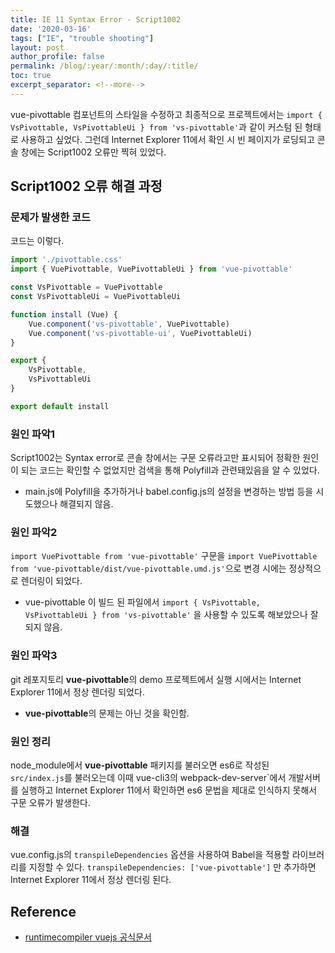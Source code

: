 ```yaml
---
title: IE 11 Syntax Error - Script1002
date: '2020-03-16'
tags: ["IE", "trouble shooting"]
layout: post
author_profile: false
permalink: /blog/:year/:month/:day/:title/
toc: true
excerpt_separator: <!--more-->
---
```


vue-pivottable 컴포넌트의 스타일을 수정하고 최종적으로 프로젝트에서는 `import { VsPivottable, VsPivottableUi } from 'vs-pivottable'`과 같이 커스텀 된 형태로 사용하고 싶었다. 그런데 Internet Explorer 11에서 확인 시 빈 페이지가 로딩되고 콘솔 창에는 Script1002 오류만 찍혀 있었다.
<!--more-->

## Script1002 오류 해결 과정

### 문제가 발생한 코드

코드는 이렇다.

```js
import './pivottable.css'
import { VuePivottable, VuePivottableUi } from 'vue-pivottable'

const VsPivottable = VuePivottable
const VsPivottableUi = VuePivottableUi

function install (Vue) {
    Vue.component('vs-pivottable', VuePivottable)
    Vue.component('vs-pivottable-ui', VuePivottableUi)
}

export {
    VsPivottable,
    VsPivottableUi
}

export default install
```

### 원인 파악1

Script1002는 Syntax error로 콘솔 창에서는 구문 오류라고만 표시되어 정확한 원인이 되는 코드는 확인할 수 없었지만 검색을 통해 Polyfill과 관련돼있음을 알 수 있었다.

- main.js에 Polyfill을 추가하거나 babel.config.js의 설정을 변경하는 방법 등을 시도했으나 해결되지 않음.

### 원인 파악2

`import VuePivottable from 'vue-pivottable'` 구문을 `import VuePivottable from 'vue-pivottable/dist/vue-pivottable.umd.js'`으로 변경 시에는 정상적으로 렌더링이 되었다.

- vue-pivottable 이 빌드 된 파일에서 `import { VsPivottable, VsPivottableUi } from 'vs-pivottable'` 을 사용할 수 있도록 해보았으나 잘되지 않음.

### 원인 파악3

git 레포지토리 **vue-pivottable**의 demo 프로젝트에서 실행 시에서는 Internet Explorer 11에서 정상 렌더링 되었다.

- **vue-pivottable**의 문제는 아닌 것을 확인함.

### 원인 정리

node_module에서 **vue-pivottable** 패키지를 불러오면 es6로 작성된 `src/index.js`를 불러오는데 이때 vue-cli3의 webpack-dev-server`에서 개발서버를 실행하고 Internet Explorer 11에서 확인하면 es6 문법을 제대로 인식하지 못해서 구문 오류가 발생한다.

### 해결

vue.config.js의 `transpileDependencies` 옵션을 사용하여 Babel을 적용할 라이브러리를 지정할 수 있다. `transpileDependencies: ['vue-pivottable']` 만 추가하면 Internet Explorer 11에서 정상 렌더링 된다.

## Reference

- [runtimecompiler vuejs 공식문서](https://cli.vuejs.org/config/#runtimecompiler)
